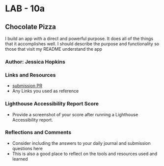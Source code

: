 # LAB - 10a

## Chocolate Pizza

I build an app with a direct and powerful purpose. It does all of the things that it accomplishes well. I should describe the purpose and functionality so those that visit my README understand the app

### Author: Jessica Hopkins

### Links and Resources

* [submission PR](http://xyz.com)
* Any Links you used as reference

### Lighthouse Accessibility Report Score

* Provide a screenshot of your score after running a Lighthouse Accessibility report.

### Reflections and Comments

* Consider including the answers to your daily journal and submission questions here
* This is also a good place to reflect on the tools and resources used and learned

